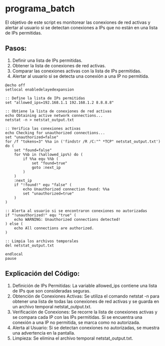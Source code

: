 # programa_batch
El objetivo de este script es monitorear las conexiones de red activas y alertar al usuario si se detectan conexiones a IPs que no están en una lista de IPs permitidas. 

## Pasos:
1. Definir una lista de IPs permitidas.
2. Obtener la lista de conexiones de red activas.
3. Comparar las conexiones activas con la lista de IPs permitidas.
4. Alertar al usuario si se detecta una conexión a una IP no permitida.

```
@echo off
setlocal enabledelayedexpansion

:: Define la lista de IPs permitidas
set "allowed_ips=192.168.1.1 192.168.1.2 8.8.8.8"

:: Obtiene la lista de conexiones de red activas
echo Obtaining active network connections...
netstat -n > netstat_output.txt

:: Verifica las conexiones activas
echo Checking for unauthorized connections...
set "unauthorized=false"
for /f "tokens=3" %%a in ('findstr /R /C:"^ *TCP" netstat_output.txt') do (
    set "found=false"
    for %%b in (%allowed_ips%) do (
        if %%a equ %%b (
            set "found=true"
            goto :next_ip
        )
    )
    :next_ip
    if "!found!" equ "false" (
        echo Unauthorized connection found: %%a
        set "unauthorized=true"
    )
)

:: Alerta al usuario si se encontraron conexiones no autorizadas
if "!unauthorized!" equ "true" (
    echo WARNING: Unauthorized connections detected!
) else (
    echo All connections are authorized.
)

:: Limpia los archivos temporales
del netstat_output.txt

endlocal
pause
```
## Explicación del Código:
1. Definición de IPs Permitidas: La variable allowed_ips contiene una lista de IPs que son consideradas seguras.
2. Obtención de Conexiones Activas: Se utiliza el comando netstat -n para obtener una lista de todas las conexiones de red activas y se guarda en un archivo temporal netstat_output.txt.
3. Verificación de Conexiones: Se recorre la lista de conexiones activas y se compara cada IP con las IPs permitidas. Si se encuentra una conexión a una IP no permitida, se marca como no autorizada.
4. Alerta al Usuario: Si se detectan conexiones no autorizadas, se muestra una advertencia en la pantalla.
5. Limpieza: Se elimina el archivo temporal netstat_output.txt.

